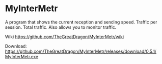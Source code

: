 # MyInterMetr

A program that shows the current reception and sending speed. Traffic per session. Total traffic. Also allows you to monitor traffic.

Wiki https://github.com/TheGreatDragon/MyInterMetr/wiki

Download: https://github.com/TheGreatDragon/MyInterMetr/releases/download/0.5.1/MyInterMetr.exe
